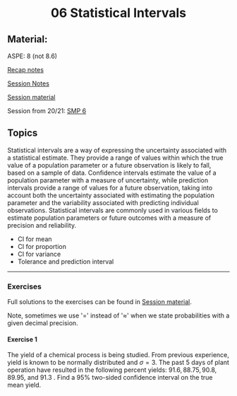 <h1 align="center">06 Statistical Intervals</h1>

## Material:

ASPE: 8 (not 8.6)

[Recap notes](https://drive.google.com/file/d/10xgGtMHdRsu2p9ISkxM1I0RY6_Dah-fx/view?usp=sharing)

[Session Notes](https://drive.google.com/file/d/1TsK3ewuI5jNF6JuT4Yg1Y3JP85F5OZAI/view?usp=sharing)

[Session material](https://viaucdk-my.sharepoint.com/:f:/g/personal/rib_viauc_dk/EoY5rMCapgZLjtOdxkhvvVoBh_QnTKnGGcTPPM5vjoHd4w?e=Itlujg)

Session from 20/21: [SMP 6](https://youtu.be/lY7hLitDi-U)

## Topics

Statistical intervals are a way of expressing the uncertainty associated with a statistical estimate. They provide a range of values within which the true value of a population parameter or a future observation is likely to fall, based on a sample of data. Confidence intervals estimate the value of a population parameter with a measure of uncertainty, while prediction intervals provide a range of values for a future observation, taking into account both the uncertainty associated with estimating the population parameter and the variability associated with predicting individual observations. Statistical intervals are commonly used in various fields to estimate population parameters or future outcomes with a measure of precision and reliability.

- CI for mean
- CI for proportion
- CI for variance
- Tolerance and prediction interval



---

### Exercises
Full solutions to the exercises can be found in [Session material]().

<style type="text/css">
    ol { list-style-type: lower-alpha; }
</style>

Note, sometimes we use '$=$' instead of '$\approx$' when we state probabilities with a given decimal precision.

#### Exercise 1
The yield of a chemical process is being studied. From previous experience, yield is known to be normally distributed and $\sigma=3$. The past 5 days of plant operation have resulted in the following percent yields: $91.6,88.75,90.8,89.95$, and 91.3 . Find a $95 \%$ two-sided confidence interval on the true mean yield.